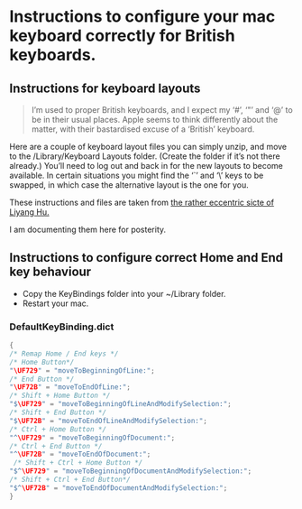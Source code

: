 # Instructions to configure your mac keyboard correctly for British keyboards.

## Instructions for keyboard layouts

>I’m used to proper British keyboards, and I expect my ‘#’, ‘"’ and ‘@’ to be in their usual places. Apple seems to think differently about the matter, with their bastardised excuse of a ‘British’ keyboard.

Here are a couple of keyboard layout files you can simply unzip, and move to the /Library/Keyboard Layouts folder. (Create the folder if it’s not there already.) You’ll need to log out and back in for the new layouts to become available. In certain situations you might find the ‘`’ and ‘\’ keys to be swapped, in which case the alternative layout is the one for you.

These instructions and files are taken from [the rather eccentric sicte of Liyang Hu.](http://liyang.hu/#osx-survival,osx-british,index)

I am documenting them here for posterity.

## Instructions to configure correct Home and End key behaviour

- Copy the KeyBindings folder into your ~/Library folder.
- Restart your mac.

### DefaultKeyBinding.dict

```c
{
/* Remap Home / End keys */
/* Home Button*/
"\UF729" = "moveToBeginningOfLine:"; 
/* End Button */
"\UF72B" = "moveToEndOfLine:"; 
/* Shift + Home Button */
"$\UF729" = "moveToBeginningOfLineAndModifySelection:"; 
/* Shift + End Button */
"$\UF72B" = "moveToEndOfLineAndModifySelection:"; 
/* Ctrl + Home Button */
"^\UF729" = "moveToBeginningOfDocument:"; 
/* Ctrl + End Button */
"^\UF72B" = "moveToEndOfDocument:"; 
 /* Shift + Ctrl + Home Button */
"$^\UF729" = "moveToBeginningOfDocumentAndModifySelection:";
/* Shift + Ctrl + End Button*/
"$^\UF72B" = "moveToEndOfDocumentAndModifySelection:"; 
}
```